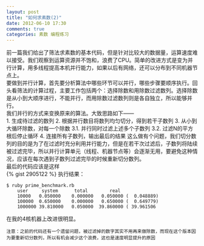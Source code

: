 ```yaml
---
layout: post
title: "如何求素数(2)"
date: 2012-06-10 17:30
comments: true
categories: 素数 编程练习
---
```

前一篇我们给出了筛法求素数的基本代码，但是针对比较大的数据量，运算速度难以接受。我们观察到运算资源并不饱和，浪费了CPU。简单的改进方式是变为并行计算，用多线程提高本机并行能力，如果以后有网络，还可以分布到不同机器节点上。  
要做到并行计算，首先要分析算法中哪些环节可以并行，哪些步骤要顺序执行。回头看筛法的计算过程，主要工作包括两个：选择除数和用除数过滤数列。选择除数是从小到大顺序进行，不能并行，而用除数过滤数列则是各自独立，所以能够并行。  
我们并行的方式来变换原来的算法。大致思路如下——  
    1. 生成待过滤的数列
    2. 根据并行数目将数列均匀切分，得到若干子数列
    3. 从小到大循环除数，对每一个除数
        3.1. 并行同时过滤上述多个子数列
        3.2. 过滤N的平方根后停止循环
    4. 连接所有子数列，输出最后的结果
这么做有个问题，我们切分数列的目的是为了在过滤时充分利用并行能力，但是在若干次过滤后，子数列将陆续被过滤完毕，所以并行计算单元（线程、机器节点等）会逐渐无用，要避免这种情况，应该在每次遇到子数列过滤完毕的时候重新切分数列。  
最后的代码应该是这样  
{% gist 2905122 %}
执行结果：
```
$ ruby prime_benchmark.rb 
    user     system      total        real
    10000   0.050000    0.000000   0.050000 (  0.048889)
    100000  0.650000    0.000000   0.650000 (  0.649779)
    1000000 39.810000   0.050000  39.860000 ( 39.961506
```
在我的4核机器上改进很明显。  

`注意：之前的代码还有一个遗留问题，被过滤掉的数字其实不用再来做除数，而现在这个版本因为要重新切分数列，所以有机会减少这个浪费，这也是速度明显提升的原因`
